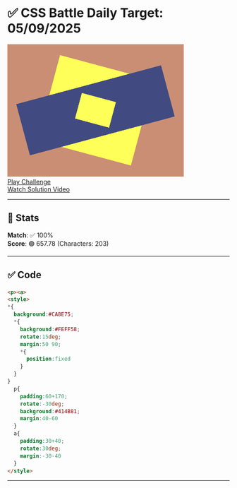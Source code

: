 # ✅ CSS Battle Daily Target: 05/09/2025

![Target](./images/05.png)  
[Play Challenge](https://cssbattle.dev/play/bfj4QN1ZXrfVFgbEKgW2)  
[Watch Solution Video](https://youtube.com/shorts/XYMzkZLt10w)

---

## 🔢 Stats

**Match**: ✅ 100%  
**Score**: 🟢 657.78 (Characters: 203)

---

## ✅ Code

```html
<p><a>
<style>
*{
  background:#CA8E75;
  *{
    background:#FEFF58;
    rotate:15deg;
    margin:50 90;
    *{
      position:fixed
    }
  }
}
  p{
    padding:60+170;
    rotate:-30deg;
    background:#414B81;
    margin:40-60
  }
  a{
    padding:30+40;
    rotate:30deg;
    margin:-30-40
  }
</style>

```

---